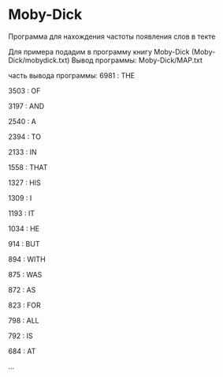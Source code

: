 # Moby-Dick
Программа для нахождения частоты появления слов в текте

Для примера подадим в программу книгу Moby-Dick (Moby-Dick/mobydick.txt)
Вывод программы: Moby-Dick/MAP.txt

часть вывода программы:
6981 : THE

3503 : OF

3197 : AND

2540 : A

2394 : TO

2133 : IN

1558 : THAT

1327 : HIS

1309 : I

1193 : IT

1034 : HE

914 : BUT

894 : WITH

875 : WAS

872 : AS

823 : FOR

798 : ALL

792 : IS

684 : AT

...
